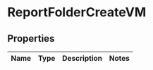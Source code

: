 

# ReportFolderCreateVM


## Properties

| Name | Type | Description | Notes |
|------------ | ------------- | ------------- | -------------|



